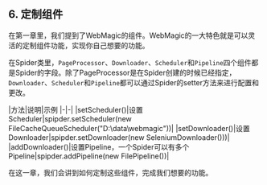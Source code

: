 ## 6. 定制组件

在第一章里，我们提到了WebMagic的组件。WebMagic的一大特色就是可以灵活的定制组件功能，实现你自己想要的功能。

在Spider类里，`PageProcessor`、`Downloader`、`Scheduler`和`Pipeline`四个组件都是Spider的字段。除了PageProcessor是在Spider创建的时候已经指定，`Downloader`、`Scheduler`和`Pipeline`都可以通过Spider的setter方法来进行配置和更改。

|方法|说明|示例
|-|-|
|setScheduler()|设置Scheduler|spipder.setScheduler(new FileCacheQueueScheduler("D:\\data\\webmagic"))|
|setDownloader()|设置Downloader|spipder.setDownloader(new SeleniumDownloader()))|
|addDownloader()|设置Pipeline，一个Spider可以有多个Pipeline|spipder.addPipeline(new FilePipeline())|

在这一章，我们会讲到如何定制这些组件，完成我们想要的功能。